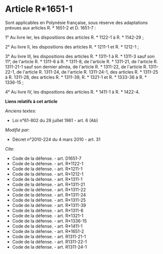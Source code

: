 # Article R*1651-1

Sont applicables en Polynésie française, sous réserve des adaptations prévues aux articles R. * 1651-2 et D. 1651-7 : 

1° Au livre Ier, les dispositions des articles R. * 1122-1 à R. * 1142-29 ; 

2° Au livre II, les dispositions des articles R. * 1211-1 et R. * 1212-1 ; 

3° Au livre III, les dispositions des articles R. * 1311-1 à R. * 1311-3 sauf son 11°, de l'article R. * 1311-6 à R. *
1311-8, de l'article R. * 1311-21, de l'article R. 1311-21-1 sauf son dernier alinéa, de l'article R. * 1311-22, de l'article
R. 1311-22-1, de l'article R. 1311-24, de l'article R. 1311-24-1, des articles R. * 1311-25 à R. 1311-28, des articles R. *
1311-39, R. * 1321-1 et R. * 1333-36 à R. * 1336-15 ; 

4° Au livre IV, les dispositions des articles R. * 1411-1 à R. * 1422-4.

**Liens relatifs à cet article**

_Anciens textes_:

  - Loi n°61-802 du 28 juillet 1961 - art. 6 (Ab)

_Modifié par_:

  - Décret n°2010-224 du 4 mars 2010 - art. 31

_Cite_:

  - Code de la défense. - art. D1651-7
  - Code de la défense. - art. R*1122-1
  - Code de la défense. - art. R*1211-1
  - Code de la défense. - art. R*1212-1
  - Code de la défense. - art. R*1311-1
  - Code de la défense. - art. R*1311-21
  - Code de la défense. - art. R*1311-22
  - Code de la défense. - art. R*1311-24
  - Code de la défense. - art. R*1311-25
  - Code de la défense. - art. R*1311-39
  - Code de la défense. - art. R*1311-6
  - Code de la défense. - art. R*1321-1
  - Code de la défense. - art. R*1336-15
  - Code de la défense. - art. R*1411-1
  - Code de la défense. - art. R*1651-2
  - Code de la défense. - art. R1311-21-1
  - Code de la défense. - art. R1311-22-1
  - Code de la défense. - art. R1311-24-1
